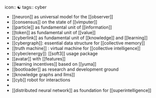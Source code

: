 icon:: ☯️
tags:: cyber

- [[neuron]] as universal model for the [[observer]]
- [[consensus]] on the state of [[vimputer]]
- [[particle]] as fundamental unit of [[information]]
- [[token]] as fundamental unit of [[value]]
- [[cyberlink]] as fundamental unit of [[knowledge]] and [[learning]]
- [[cybergraph]]: essential data structure for [[collective memory]]
- [[truth machine]] : virtual machine for [[collective intelligence]]
- [[cyber/energy]]: [[soft3]] usage package
- [[avatar]] with [[features]]
- [[learning incentives]] based on [[yuma]]
- [[bootloader]] as research and development ground
- [[knowledge graphs and llms]]
- [[cyb]] robot for interactions
-
- [[distributed neural network]] as foundation for [[superintelligence]]